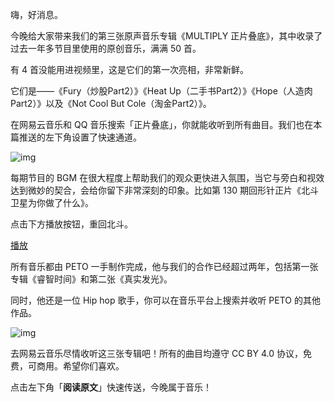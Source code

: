 嗨，好消息。



今晚给大家带来我们的第三张原声音乐专辑《MULTIPLY 正片叠底》，其中收录了过去一年多节目里使用的原创音乐，满满 50 首。



有 4 首没能用进视频里，这是它们的第一次亮相，非常新鲜。



它们是——《Fury（炒股Part2）》《Heat Up（二手书Part2）》《Hope（人造肉Part2）》以及《Not Cool But Cole（淘金Part2）》。



在网易云音乐和 QQ 音乐搜索「正片叠底」，你就能收听到所有曲目。我们也在本篇推送的左下角设置了快速通道。



![img](https://mmbiz.qpic.cn/mmbiz_png/SlOqFKqEO4Fpv4jgUzDTqTgyiaOnThpaumtnibYNibnyBGmhJ7y9Ls5HQ90emwdVty6UvoAtW66P70oB9BenzV97g/640?wx_fmt=png)



每期节目的 BGM 在很大程度上帮助我们的观众更快进入氛围，当它与旁白和视效达到微妙的契合，会给你留下非常深刻的印象。比如第 130 期回形针正片《北斗卫星为你做了什么》。



点击下方播放按钮，重回北斗。



[播放](https://paper-clips.vercel.app/%E5%8E%9F%E5%88%9B%E4%B8%93%E8%BE%91/MULTIPLY%20%E6%AD%A3%E7%89%87%E5%8F%A0%E5%BA%95/AIM%EF%BC%88%E5%8C%97%E6%96%97%EF%BC%89%20-%20%E5%9B%9E%E5%BD%A2%E9%92%88PaperClip.flac)



所有音乐都由 PETO 一手制作完成，他与我们的合作已经超过两年，包括第一张专辑《睿智时间》和第二张《真实发光》。



同时，他还是一位 Hip hop 歌手，你可以在音乐平台上搜索并收听 PETO 的其他作品。



![img](https://mmbiz.qpic.cn/mmbiz_png/SlOqFKqEO4Fpv4jgUzDTqTgyiaOnThpauBGk7voOkvKL1Ze2GHWMa42qwhEAmMSB4GzqicQXJ4UVqzicp7BdSJW4A/640?wx_fmt=png)



去网易云音乐尽情收听这三张专辑吧！所有的曲目均遵守 CC BY 4.0 协议，免费，可商用。希望你们喜欢。



点击左下角「**阅读原文**」快速传送，今晚属于音乐！